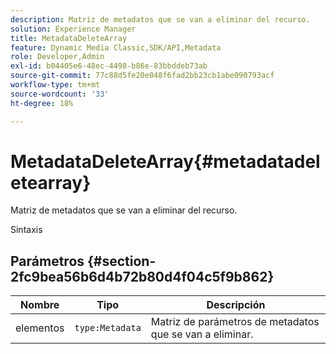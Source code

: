 ```yaml
---
description: Matriz de metadatos que se van a eliminar del recurso.
solution: Experience Manager
title: MetadataDeleteArray
feature: Dynamic Media Classic,SDK/API,Metadata
role: Developer,Admin
exl-id: b04405e6-48ec-4498-b86e-83bbddeb73ab
source-git-commit: 77c88d5fe20e048f6fad2bb23cb1abe090793acf
workflow-type: tm+mt
source-wordcount: '33'
ht-degree: 18%

---
```


# MetadataDeleteArray{#metadatadeletearray}

Matriz de metadatos que se van a eliminar del recurso.

Sintaxis

## Parámetros {#section-2fc9bea56b6d4b72b80d4f04c5f9b862}

| Nombre | Tipo | Descripción |
|---|---|---|
| elementos | `type:Metadata` | Matriz de parámetros de metadatos que se van a eliminar. |
